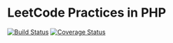 # LeetCode Practices in PHP

<a href="https://travis-ci.org/edentsai/leetcode-practices-in-php"><img src="https://travis-ci.org/edentsai/leetcode-practices-in-php.svg" alt="Build Status"></a>
<a href='https://coveralls.io/github/edentsai/leetcode-practices-in-php'><img src='https://coveralls.io/repos/github/edentsai/leetcode-practices-in-php/badge.svg' alt='Coverage Status' /></a>
